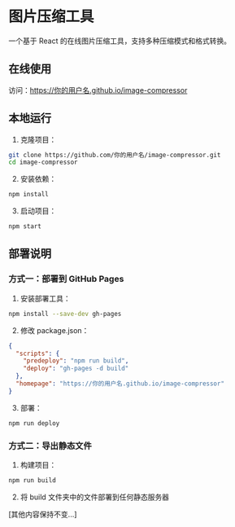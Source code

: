 # 图片压缩工具

一个基于 React 的在线图片压缩工具，支持多种压缩模式和格式转换。

## 在线使用

访问：https://你的用户名.github.io/image-compressor

## 本地运行

1. 克隆项目：
```bash
git clone https://github.com/你的用户名/image-compressor.git
cd image-compressor
```

2. 安装依赖：
```bash
npm install
```

3. 启动项目：
```bash
npm start
```

## 部署说明

### 方式一：部署到 GitHub Pages

1. 安装部署工具：
```bash
npm install --save-dev gh-pages
```

2. 修改 package.json：
```json
{
  "scripts": {
    "predeploy": "npm run build",
    "deploy": "gh-pages -d build"
  },
  "homepage": "https://你的用户名.github.io/image-compressor"
}
```

3. 部署：
```bash
npm run deploy
```

### 方式二：导出静态文件

1. 构建项目：
```bash
npm run build
```

2. 将 build 文件夹中的文件部署到任何静态服务器

[其他内容保持不变...]